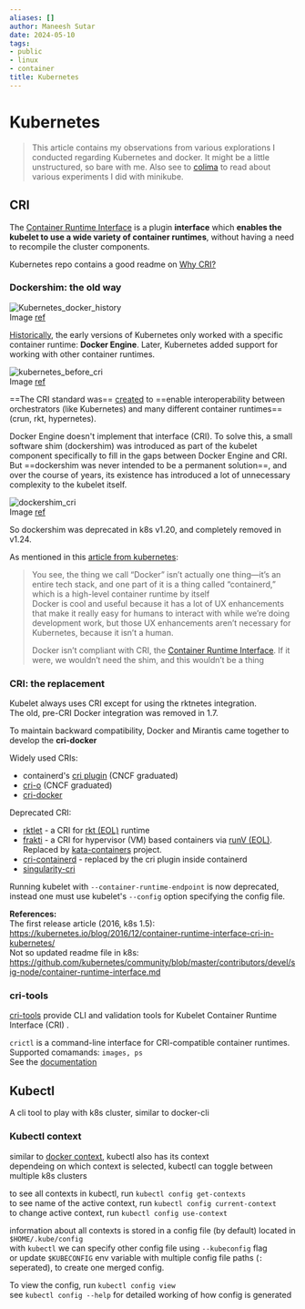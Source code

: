 ```yaml
---
aliases: []
author: Maneesh Sutar
date: 2024-05-10
tags:
- public
- linux
- container
title: Kubernetes
---
```


# Kubernetes

 > 
 > This article contains my observations from various explorations I conducted regarding Kubernetes and docker. It might be a little unstructured, so bare with me. Also see to [colima](colima.md) to read about various experiments I did with minikube.

## CRI

The [Container Runtime Interface](https://github.com/kubernetes/cri-api) is a plugin **interface** which **enables the kubelet to use a wide variety of container runtimes**, without having a need to recompile the cluster components.

Kubernetes repo contains a good readme on [Why CRI?](https://github.com/kubernetes/community/blob/master/contributors/devel/sig-node/container-runtime-interface.md)

### Dockershim: the old way

![Kubernetes_docker_history](Artifacts/Kubernetes_docker_history.png)  
Image [ref](https://youtu.be/2PvzB9st15Q?t=272)

[Historically](https://kubernetes.io/blog/2022/05/03/dockershim-historical-context/), the early versions of Kubernetes only worked with a specific container runtime: **Docker Engine**. Later, Kubernetes added support for working with other container runtimes.

![kubernetes_before_cri](Artifacts/kubernetes_before_cri.png)  
Image [ref](https://youtu.be/0sca08LRigE?t=187)

==The CRI standard was== [created](https://kubernetes.io/blog/2016/12/container-runtime-interface-cri-in-kubernetes/) to ==enable interoperability between orchestrators (like Kubernetes) and many different container runtimes== (crun, rkt, hypernetes).

Docker Engine doesn't implement that interface (CRI). To solve this, a small software shim (dockershim) was introduced as part of the kubelet component specifically to fill in the gaps between Docker Engine and CRI. But ==dockershim was never intended to be a permanent solution==, and over the course of years, its existence has introduced a lot of unnecessary complexity to the kubelet itself.

![dockershim_cri](Artifacts/dockershim_cri.png)  
Image [ref](https://kubernetes.io/blog/2018/05/24/kubernetes-containerd-integration-goes-ga/)

So dockershim was deprecated in k8s v1.20, and completely removed in v1.24.

As mentioned in this [article from kubernetes](https://kubernetes.io/blog/2020/12/02/dont-panic-kubernetes-and-docker/#so-why-the-confusion-and-what-is-everyone-freaking-out-about):

 > 
 > You see, the thing we call “Docker” isn’t actually one thing—it’s an entire tech stack, and one part of it is a thing called “containerd,” which is a high-level container runtime by itself  
 > Docker is cool and useful because it has a lot of UX enhancements that make it really easy for humans to interact with while we’re doing development work, but those UX enhancements aren’t necessary for Kubernetes, because it isn’t a human.
 > 
 > Docker isn’t compliant with CRI, the [Container Runtime Interface](https://kubernetes.io/blog/2016/12/container-runtime-interface-cri-in-kubernetes/). If it were, we wouldn’t need the shim, and this wouldn’t be a thing

### CRI: the replacement

Kubelet always uses CRI except for using the rktnetes integration.  
The old, pre-CRI Docker integration was removed in 1.7.

To maintain backward compatibility, Docker and Mirantis came together to develop the **cri-docker**

Widely used CRIs:

* containerd's [cri plugin](containerd.md#cri) (CNCF graduated)
* [cri-o](cri-o.md) (CNCF graduated)
* [cri-docker](docker.md#cri-docker)

Deprecated CRI:

* [rktlet](https://github.com/kubernetes-retired/rktlet) - a CRI for [rkt (EOL)](https://github.com/rkt/rkt) runtime
* [frakti](https://github.com/kubernetes/frakti) - a CRI for hypervisor (VM) based containers via [runV (EOL)](https://github.com/hyperhq/runv). Replaced by [kata-containers](https://katacontainers.io/software/) project.
* [cri-containerd](https://github.com/containerd/cri) - replaced by the cri plugin inside containerd
* [singularity-cri](https://github.com/sylabs/singularity-cri)

Running kubelet with `--container-runtime-endpoint` is now deprecated, instead one must use kubelet's `--config` option specifying the config file.

**References:**  
The first release article (2016, k8s 1.5): <https://kubernetes.io/blog/2016/12/container-runtime-interface-cri-in-kubernetes/>  
Not so updated readme file in k8s: <https://github.com/kubernetes/community/blob/master/contributors/devel/sig-node/container-runtime-interface.md>

### cri-tools

[cri-tools](https://github.com/kubernetes-sigs/cri-tools) provide CLI and validation tools for Kubelet Container Runtime Interface (CRI) .

`crictl` is a command-line interface for CRI-compatible container runtimes.  
Supported comamands: `images, ps`  
See the [documentation](https://github.com/kubernetes-sigs/cri-tools/blob/master/docs/crictl.md)

## Kubectl

A cli tool to play with k8s cluster, similar to docker-cli

### Kubectl context

similar to [docker context](docker.md), kubectl also has its context  
dependeing on which context is selected, kubectl can toggle between multiple k8s clusters

to see all contexts in kubectl, run `kubectl config get-contexts`  
to see name of the active context, run `kubectl config current-context`  
to change active context, run `kubectl config use-context`

information about all contexts is stored  in a config file (by default) located in `$HOME/.kube/config`  
with `kubectl` we can specify other config file using `--kubeconfig` flag  
or update `$KUBECONFIG` env variable with multiple config file paths (`:` seperated), to create one merged config.

To view the config, run `kubectl config view`  
see `kubectl config --help` for detailed working of how config is generated
